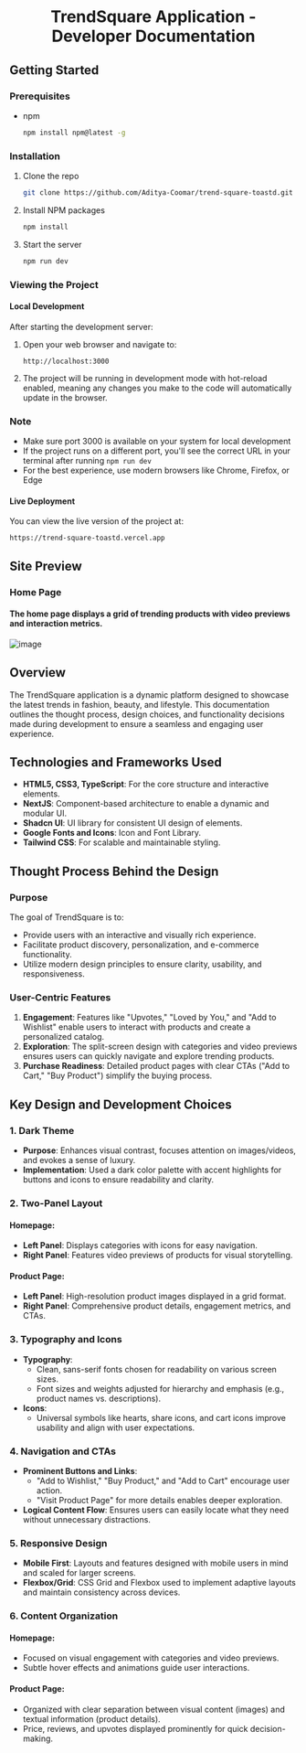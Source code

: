 <h1 align="center"> TrendSquare Application - Developer Documentation </h1> 

<!-- GETTING STARTED -->
## Getting Started
### Prerequisites
- npm
  ```sh
  npm install npm@latest -g
  ```
### Installation
1. Clone the repo
   ```sh
   git clone https://github.com/Aditya-Coomar/trend-square-toastd.git
   ```
2. Install NPM packages
   ```sh
   npm install
   ```
3. Start the server
   ```sh
   npm run dev
   ```
### Viewing the Project
#### Local Development
After starting the development server:
1. Open your web browser and navigate to:
   ```
   http://localhost:3000
   ```
2. The project will be running in development mode with hot-reload enabled, meaning any changes you make to the code will automatically update in the browser.
### Note
- Make sure port 3000 is available on your system for local development
- If the project runs on a different port, you'll see the correct URL in your terminal after running `npm run dev`
- For the best experience, use modern browsers like Chrome, Firefox, or Edge
#### Live Deployment
You can view the live version of the project at:
```
https://trend-square-toastd.vercel.app
```

## Site Preview

### Home Page
#### The home page displays a grid of trending products with video previews and interaction metrics.
![image](https://github.com/user-attachments/assets/25a67406-2666-4a8a-8711-847f9809d08f)


## Overview
The TrendSquare application is a dynamic platform designed to showcase the latest trends in fashion, beauty, and lifestyle. This documentation outlines the thought process, design choices, and functionality decisions made during development to ensure a seamless and engaging user experience.

## Technologies and Frameworks Used

- **HTML5, CSS3, TypeScript**: For the core structure and interactive elements.
- **NextJS**: Component-based architecture to enable a dynamic and modular UI.
- **Shadcn UI**: UI library for consistent UI design of elements.
- **Google Fonts and Icons**: Icon and Font Library.
- **Tailwind CSS**: For scalable and maintainable styling.


## Thought Process Behind the Design

### Purpose
The goal of TrendSquare is to:
- Provide users with an interactive and visually rich experience.
- Facilitate product discovery, personalization, and e-commerce functionality.
- Utilize modern design principles to ensure clarity, usability, and responsiveness.

### User-Centric Features
1. **Engagement**: Features like "Upvotes," "Loved by You," and "Add to Wishlist" enable users to interact with products and create a personalized catalog.
2. **Exploration**: The split-screen design with categories and video previews ensures users can quickly navigate and explore trending products.
3. **Purchase Readiness**: Detailed product pages with clear CTAs ("Add to Cart," "Buy Product") simplify the buying process.



## Key Design and Development Choices

### 1. Dark Theme
- **Purpose**: Enhances visual contrast, focuses attention on images/videos, and evokes a sense of luxury.
- **Implementation**: Used a dark color palette with accent highlights for buttons and icons to ensure readability and clarity.

### 2. Two-Panel Layout
#### Homepage:
- **Left Panel**: Displays categories with icons for easy navigation.
- **Right Panel**: Features video previews of products for visual storytelling.

#### Product Page:
- **Left Panel**: High-resolution product images displayed in a grid format.
- **Right Panel**: Comprehensive product details, engagement metrics, and CTAs.

### 3. Typography and Icons
- **Typography**:
  - Clean, sans-serif fonts chosen for readability on various screen sizes.
  - Font sizes and weights adjusted for hierarchy and emphasis (e.g., product names vs. descriptions).
- **Icons**:
  - Universal symbols like hearts, share icons, and cart icons improve usability and align with user expectations.

### 4. Navigation and CTAs
- **Prominent Buttons and Links**:
  - "Add to Wishlist," "Buy Product," and "Add to Cart" encourage user action.
  - "Visit Product Page" for more details enables deeper exploration.
- **Logical Content Flow**: Ensures users can easily locate what they need without unnecessary distractions.

### 5. Responsive Design
- **Mobile First**: Layouts and features designed with mobile users in mind and scaled for larger screens.
- **Flexbox/Grid**: CSS Grid and Flexbox used to implement adaptive layouts and maintain consistency across devices.

### 6. Content Organization
#### Homepage:
- Focused on visual engagement with categories and video previews.
- Subtle hover effects and animations guide user interactions.

#### Product Page:
- Organized with clear separation between visual content (images) and textual information (product details).
- Price, reviews, and upvotes displayed prominently for quick decision-making.


